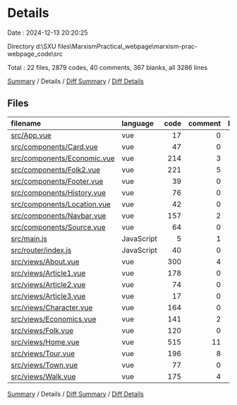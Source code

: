 # Details

Date : 2024-12-13 20:20:25

Directory d:\\SXU files\\MarxismPractical_webpage\\marxism-prac-webpage_code\\src

Total : 22 files,  2879 codes, 40 comments, 367 blanks, all 3286 lines

[Summary](results.md) / Details / [Diff Summary](diff.md) / [Diff Details](diff-details.md)

## Files
| filename | language | code | comment | blank | total |
| :--- | :--- | ---: | ---: | ---: | ---: |
| [src/App.vue](/src/App.vue) | vue | 17 | 0 | 3 | 20 |
| [src/components/Card.vue](/src/components/Card.vue) | vue | 47 | 0 | 9 | 56 |
| [src/components/Economic.vue](/src/components/Economic.vue) | vue | 214 | 3 | 8 | 225 |
| [src/components/Folk2.vue](/src/components/Folk2.vue) | vue | 221 | 5 | 37 | 263 |
| [src/components/Footer.vue](/src/components/Footer.vue) | vue | 39 | 0 | 6 | 45 |
| [src/components/History.vue](/src/components/History.vue) | vue | 76 | 0 | 6 | 82 |
| [src/components/Location.vue](/src/components/Location.vue) | vue | 42 | 0 | 4 | 46 |
| [src/components/Navbar.vue](/src/components/Navbar.vue) | vue | 157 | 2 | 21 | 180 |
| [src/components/Source.vue](/src/components/Source.vue) | vue | 64 | 0 | 5 | 69 |
| [src/main.js](/src/main.js) | JavaScript | 5 | 1 | 3 | 9 |
| [src/router/index.js](/src/router/index.js) | JavaScript | 40 | 0 | 4 | 44 |
| [src/views/About.vue](/src/views/About.vue) | vue | 300 | 4 | 31 | 335 |
| [src/views/Article1.vue](/src/views/Article1.vue) | vue | 178 | 0 | 23 | 201 |
| [src/views/Article2.vue](/src/views/Article2.vue) | vue | 74 | 0 | 12 | 86 |
| [src/views/Article3.vue](/src/views/Article3.vue) | vue | 17 | 0 | 3 | 20 |
| [src/views/Character.vue](/src/views/Character.vue) | vue | 164 | 0 | 26 | 190 |
| [src/views/Economics.vue](/src/views/Economics.vue) | vue | 141 | 2 | 15 | 158 |
| [src/views/Folk.vue](/src/views/Folk.vue) | vue | 120 | 0 | 18 | 138 |
| [src/views/Home.vue](/src/views/Home.vue) | vue | 515 | 11 | 66 | 592 |
| [src/views/Tour.vue](/src/views/Tour.vue) | vue | 196 | 8 | 34 | 238 |
| [src/views/Town.vue](/src/views/Town.vue) | vue | 77 | 0 | 12 | 89 |
| [src/views/Walk.vue](/src/views/Walk.vue) | vue | 175 | 4 | 21 | 200 |

[Summary](results.md) / Details / [Diff Summary](diff.md) / [Diff Details](diff-details.md)